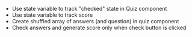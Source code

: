- Use state variable to track "checked" state in Quiz component
- Use state variable to track score
- Create shuffled array of answers (and question) in quiz component
- Check answers and generate score only when check button is clicked
